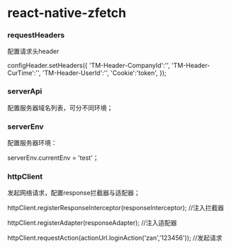 # react-native-zfetch


### requestHeaders

配置请求头header

configHeader.setHeaders({
    'TM-Header-CompanyId':'',
    'TM-Header-CurTime':'',
    'TM-Header-UserId':'',
    'Cookie':'token',
});

### serverApi

配置服务器域名列表，可分不同环境；

### serverEnv

配置服务器环境：

serverEnv.currentEnv = 'test'；

### httpClient

发起网络请求，配置response拦截器与适配器；

httpClient.registerResponseInterceptor(responseInterceptor); //注入拦截器

httpClient.registerAdapter(responseAdapter); //注入适配器

httpClient.requestAction(actionUrl.loginAction('zan','123456')); //发起请求
